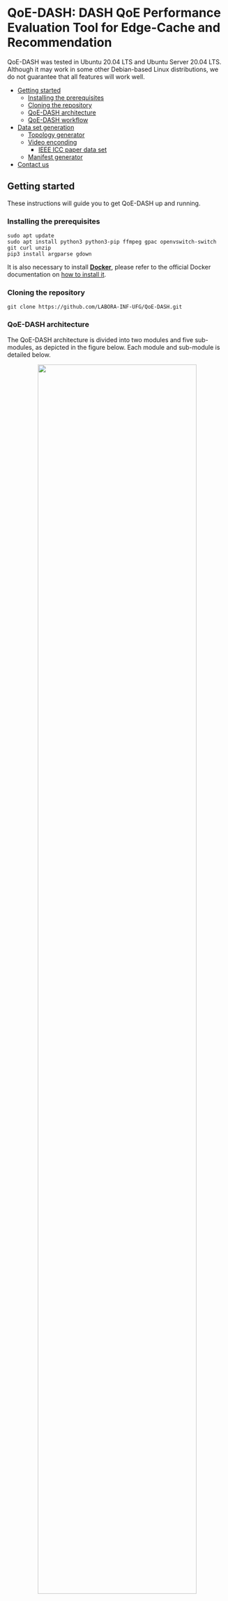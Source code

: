 # QoE-DASH: DASH QoE Performance Evaluation Tool for Edge-Cache and Recommendation

QoE-DASH was tested in Ubuntu 20.04 LTS and Ubuntu Server 20.04 LTS. Although it may work in some other Debian-based Linux distributions, we do not guarantee that all features will work well.

- [Getting started](#getting-started)
	- [Installing the prerequisites](#installing-the-prerequisites)
	- [Cloning the repository](#cloning-the-repository)
	- [QoE-DASH architecture](#QoE-DASH-architecture)
	- [QoE-DASH workflow](#QoE-DASH-workflow)
- [Data set generation](#dataset-generation)
	- [Topology generator](#topology-generator)
	- [Video enconding](#video-enconding)
		- [IEEE ICC paper data set](#IEEE-ICC-paper-data-set)
	- [Manifest generator](#manifest-generator)
- [Contact us](#contact-us)

## Getting started

These instructions will guide you to get QoE-DASH up and running.

### Installing the prerequisites

```
sudo apt update
sudo apt install python3 python3-pip ffmpeg gpac openvswitch-switch git curl unzip
pip3 install argparse gdown
```

It is also necessary to install **[Docker](https://docs.docker.com/)**, please refer to the official Docker documentation on [how to install it](https://docs.docker.com/engine/install/ubuntu/).

### Cloning the repository

```
git clone https://github.com/LABORA-INF-UFG/QoE-DASH.git
```

### QoE-DASH architecture

The QoE-DASH architecture is divided into two modules and five sub-modules, as depicted in the figure below. Each module
and sub-module is detailed below.

<div align="center">
<img src="Figures/Architecture.jpg" width="85%" height="85%">
</div>

### QoE-DASH workflow

The QoE-DASH workflow is organized as follows. Solid arrows represent mandatory flow; dashed arrows represent optional flow; rectangles identify the system modules, and ellipses represent input and output files.

<div align="center">
<img src="Figures/Workflow.jpg" width="85%" height="85%">
</div>

## Data set generation

Data set generation is the module responsible for generating all data needed to emulate a DASH streaming service in QoE-DASH. We design this module using three sub-modules.

### Topology generator

This sub-module generates the topology for QoE-DASH (steps 1a and 2a in [QoE-DASH workflow](#QoE-DASH-workflow)). The Topology generator is at [Scripts/DatasetGeneration/](Scripts/DatasetGeneration/).

You can run the Topology generator by running the following script combined with the arguments:

```
python3 topologyGenerator.py -tpd topologyDescription -ilc internetLinkCapacity
```

Where:\
&nbsp;&nbsp;&nbsp;&nbsp;&nbsp;&nbsp; -tpd (file) – The topology description in CSV.\
&nbsp;&nbsp;&nbsp;&nbsp;&nbsp;&nbsp; -ilc (float) – The internet link capacity.

Here is an example:

```
python3 topologyGenerator.py -tpd ../../InputFiles/topologyDescription.csv -ilc 100
```

The topology description file details the number of users in the emulation, the wireless link capacity, the maximum screen resolution for each User Equipment (UE), and the connection between each UE and each base station (BS).

One example of this file is 'topologyDescription.csv', which is located at [InputFiles/](InputFiles/), the file is structured as follows: userID#userCQI#screnRes#bsAsc, where:

* **userID** – An ID for each user.
* **userCQI** – The UE CQI. We consider the CQI to bandwidth conversion proposed in this [paper](https://doi.org/10.1109/TVT.2018.2889196) on Table I.
* **screnRes** – An integer from 1 to 4 that defines the screen resolution of the UE, where:
	* {1: 360p, 2: 480p, 3: 720p, 4: 1080p}.
* **bsAsc** – The BS to which the UE is connected.

This module also gives the flexibity of defining the Internet link capacity. This capacity  is represented as a value varying from 0% to 99% bottleneck compared to the sum of the BS capacities. For example:

If the sum of the BSs capacities is 1000 Mbps, and 'ilc' is defined as 70, the internet link capacity will be 700 Mbps.

Once you run the Topology generator, a file named 'topology.json' will be generated describing the topology for QoE-DASH. An example of this file, 'topology.json', is located at [InputFiles/](InputFiles/).

### Video enconding

This sub-module provides the user the flexibility of generating different representations for a given content (steps 1d and 2d in [QoE-DASH workflow](#QoE-DASH-workflow)). The Video enconding sub-module provides the user a plethora of options, such as defining the Frames Per Second (FPS) for the representations, the bit rate for each resolution (e.g., 360p, 480p, 720p, and 1080p) and the audio bit rate, sample rate, and number of channels.

You can run the Video encoding sub-module by running the following script combined with the arguments:

```
python3 videoEncoding.py -v Video.mp4 -fps FPS -segLen X -b360 Y -b480 Z -b720 K -b1080 L -bAud M -bAr N -bAc O
```

Where:\
&nbsp;&nbsp;&nbsp;&nbsp;&nbsp;&nbsp; -v (file) – The video that will be encoded (in MP4 format).\
&nbsp;&nbsp;&nbsp;&nbsp;&nbsp;&nbsp; -fps (int) – The desired video FPS.\
&nbsp;&nbsp;&nbsp;&nbsp;&nbsp;&nbsp; -segLen (float) – DASH segment length (in seconds).\
&nbsp;&nbsp;&nbsp;&nbsp;&nbsp;&nbsp; -b360 (float) – Video bitrate (in Mbps) for 360p.\
&nbsp;&nbsp;&nbsp;&nbsp;&nbsp;&nbsp; -b480 (float) – Video bitrate (in Mbps) for 480p.\
&nbsp;&nbsp;&nbsp;&nbsp;&nbsp;&nbsp; -b720 (float) – Video bitrate (in Mbps) for 720p.\
&nbsp;&nbsp;&nbsp;&nbsp;&nbsp;&nbsp; -b1080 (float) – Video bitrate (in Mbps) for 1080p.\
&nbsp;&nbsp;&nbsp;&nbsp;&nbsp;&nbsp; -bAud (float) – Audio bit rate (in kbps).\
&nbsp;&nbsp;&nbsp;&nbsp;&nbsp;&nbsp; -bAr (float) – Audio sample rate (in kHz).\
&nbsp;&nbsp;&nbsp;&nbsp;&nbsp;&nbsp; -bAc (float) – Number of audio channels.

Here is an example:

```
python3 videoEncoding.py -v ../../InputFiles/videoExample.mp4 -fps 48 -segLen 4 -b360 1.5 -b480 4 -b720 7.5 -b1080 12 -bAud 384 -bAr 48 -bAc 2
```

Once the video is encoded, a directory called "encodedVideo" will be created and this directory will contain the video encoded accordingly to your arguments.

#### IEEE ICC paper data set

The data set we generated for the IEEE ICC 2022 paper is publicly available. Due to the data set size, we divided it into four compressed files, each with four resolutions (360p, 480p, 720p, 1080p) and a different FPS (either 24 FPS, or 30 FPS, or 48 FPS or 60 FPS). If you prefer, you can also download the complete data set with all different resolutions and FPSs as well.

Please check the data set file size before downloading it:

<div align="center">

| Data set | File size |
|:--------:|:---------:|
|  24 FPS  |   14 GB   |
|  30 FPS  |   14 GB   |
|  48 FPS  |   22 GB   |
|  60 FPS  |   22 GB   |
|   Full   |   70 GB   |

</div>

In order to do download the data set you chose, first enter the [Scripts/IEEE-ICC-Dataset/](Scripts/IEEE-ICC-Dataset/) directory inside the repository you cloned, then run the script accordingly to your choice:

* **24 FPS**
```
python3 datasetDownloader.py -24
```

* **30 FPS**
```
python3 datasetDownloader.py -30
```

* **48 FPS**
```
python3 datasetDownloader.py -48
```

* **60 FPS**
```
python3 datasetDownloader.py -60
```

* **Full**
```
python3 datasetDownloader.py -full
```

This data set was generated using our [Video encoding](#video-enconding) sub-module. The video we used is on [YouTube](https://www.youtube.com/watch?v=zdZ97vxMfkE&ab_channel=GKorb).

We first downloaded the video, then we created a 2 hour version of the original video with [FFmpeg](https://video.stackexchange.com/questions/12905/repeat-loop-input-video-with-ffmpeg), and finally we used the [Video encoding](#video-enconding) sub-module to generate the data set.

### Manifest generator

This sub-module is responsible for the cache modeling in QoE-DASH (steps 1b and 2b in [QoE-DASH workflow](#QoE-DASH-workflow)). The Manifest generator receives a file, denoted Cache/cloud description, describing the video representations stored in the Cache and the ones stored in the Cloud. According to this description, for each video content, a manifest is created, associating each representation of this content to a location (Cache or Cloud). This association allows the player to know where to search for each representation of a given video content.

You can run the Manifest generator sub-module by running the following script combined with the arguments:

```
python3 manifestGenerator.py -c cacheDescription -d encodedVideoLocation
```

Where:\
&nbsp;&nbsp;&nbsp;&nbsp;&nbsp;&nbsp; -c (file) – The cache description in CSV.\
&nbsp;&nbsp;&nbsp;&nbsp;&nbsp;&nbsp; -l (string) – The location of the video encoded by 'Video enconding'.

Here is an example:

```
python3 manifestGenerator.py -c ../../InputFiles/moviesCache.csv -l ../../InputFiles/encodedVideo
```

The cache description file details the representations that are going to be stored in the Cache.

One example of this file is 'moviesCache.csv', which is located at [InputFiles/](InputFiles/), the file is structured as follows: movieID#representation, where:

* **movieID** – An ID for movie that you want a representation to be stored in the Cache.
* **representation** – An integer from 1 to 4 that defines the resolution of the movie that will be stored in the Cache, where:
	* {1: 360p, 2: 480p, 3: 720p, 4: 1080p}.

Once you run the Manifest generator, a new directory named 'cacheMovies' will be generated. This directory will contain a manifest for each representation defined on the cache description. In QoE-DASH, '10.16.0.2' is the Cloud IP, and '10.16.0.3' is the Cache IP. The representations on each manifest are located following the cache description.

An example of the output generated by the Manifest generator is located at [InputFiles/cacheMovies](InputFiles/cacheMovies).

### Contact us

If you would like to contact us to contribute to this project, ask questions or suggest improvements, feel free to e-mail us at: qoedash@gmail.com